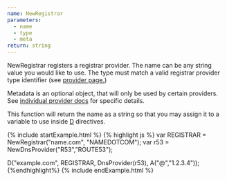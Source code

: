 ```yaml
---
name: NewRegistrar
parameters:
  - name
  - type
  - meta
return: string
---
```


NewRegistrar registers a registrar provider. The name can be any string value you would like to use.
The type must match a valid registrar provider type identifier (see [provider page.]({{site.github.url}}/provider-list))

Metadata is an optional object, that will only be used by certain providers. See [individual provider docs]({{site.github.url}}/provider-list) for specific details.

This function will return the name as a string so that you may assign it to a variable to use inside [D](#D) directives.

{% include startExample.html %}
{% highlight js %}
var REGISTRAR = NewRegistrar("name.com", "NAMEDOTCOM");
var r53 = NewDnsProvider("R53","ROUTE53");

D("example.com", REGISTRAR, DnsProvider(r53), A("@","1.2.3.4"));
{%endhighlight%}
{% include endExample.html %}
